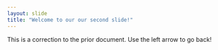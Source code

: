```yaml
---
layout: slide
title: "Welcome to our our second slide!"
---
```

This is a correction to the prior document.
Use the left arrow to go back!

